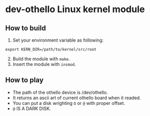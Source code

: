 # dev-othello Linux kernel module

## How to build
1. Set your environment variable as following:
```
export KERN_DIR=/path/to/kernel/src/root
```
2. Build the module with `make`.
3. Insert the module with `insmod`.

## How to play
- The path of the othello device is /dev/othello.
- It returns an ascii art of current othello board when it readed.
- You can put a disk wrighting `O` or `@` with proper offset.
- `@` IS A DARK DISK.
